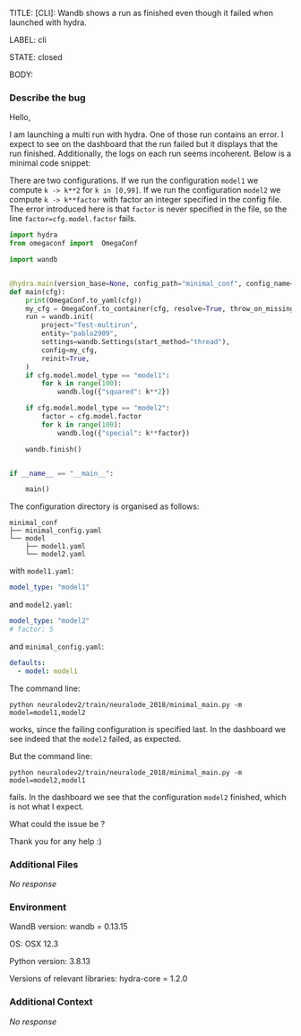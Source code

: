 TITLE:
[CLI]: Wandb shows a run as finished even though it failed when launched with hydra.

LABEL:
cli

STATE:
closed

BODY:
### Describe the bug

<!--- Description of the issue below  -->

Hello,

I am launching a multi run with hydra. One of those run contains an error. I expect to see on the dashboard that the run failed but it displays that the run finished. Additionally, the logs on each run seems incoherent. Below is a minimal code snippet:

<!--- A minimal code snippet between the quotes below  -->

There are two configurations. If we run the configuration `model1` we compute `k -> k**2` for `k in [0,99]`. If we run the configuration `model2` we compute `k -> k**factor` with factor an integer specified in the config file. The error introduced here is that `factor` is never specified in the file, so the line `factor=cfg.model.factor` fails.
```python
import hydra
from omegaconf import  OmegaConf

import wandb


@hydra.main(version_base=None, config_path="minimal_conf", config_name="minimal_config")
def main(cfg):
    print(OmegaConf.to_yaml(cfg))
    my_cfg = OmegaConf.to_container(cfg, resolve=True, throw_on_missing=True)
    run = wandb.init(
        project="Test-multirun",
        entity="pablo2909",
        settings=wandb.Settings(start_method="thread"),
        config=my_cfg,
        reinit=True,
    )
    if cfg.model.model_type == "model1":
        for k in range(100):
            wandb.log({"squared": k**2})

    if cfg.model.model_type == "model2":
        factor = cfg.model.factor
        for k in range(100):
            wandb.log({"special": k**factor})

    wandb.finish()


if __name__ == "__main__":

    main()

```

The configuration directory is organised as follows:

```shell
minimal_conf
├── minimal_config.yaml
└── model
    ├── model1.yaml
    └── model2.yaml
```

with `model1.yaml`:
```yaml
model_type: "model1"
```

and `model2.yaml`:
```yaml
model_type: "model2"
# factor: 5
```
and `minimal_config.yaml`:

```yaml
defaults:
  - model: model1
```


The command line:

```shell
python neuralodev2/train/neuralode_2018/minimal_main.py -m model=model1,model2
```

works, since the failing configuration is specified last. In the dashboard we see indeed that the `model2` failed, as expected.

But the command line:

```shell
python neuralodev2/train/neuralode_2018/minimal_main.py -m model=model2,model1
```

fails. In the dashboard we see that the configuration `model2` finished, which is not what I expect.

What could the issue be ?

Thank you for any help :)

### Additional Files

_No response_

### Environment

WandB version:
wandb = 0.13.15

OS:
OSX 12.3

Python version:
3.8.13

Versions of relevant libraries:
hydra-core = 1.2.0

### Additional Context

_No response_

